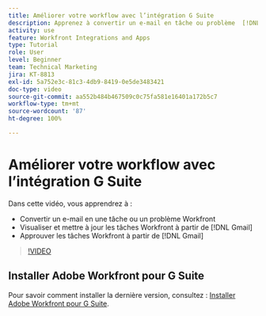 ```yaml
---
title: Améliorer votre workflow avec l’intégration G Suite
description: Apprenez à convertir un e-mail en tâche ou problème  [!DNL Workfront] , à afficher et mettre à jour les tâches  [!DNL Workfront]  à partir de Gmail et à approuver les tâches  [!DNL Workfront]  à partir de Gmail.
activity: use
feature: Workfront Integrations and Apps
type: Tutorial
role: User
level: Beginner
team: Technical Marketing
jira: KT-8813
exl-id: 5a752e3c-81c3-4db9-8419-0e5de3483421
doc-type: video
source-git-commit: aa552b484b467509c0c75fa581e16401a172b5c7
workflow-type: tm+mt
source-wordcount: '87'
ht-degree: 100%

---
```


# Améliorer votre workflow avec l’intégration G Suite

Dans cette vidéo, vous apprendrez à :

* Convertir un e-mail en une tâche ou un problème Workfront
* Visualiser et mettre à jour les tâches Workfront à partir de [!DNL Gmail]
* Approuver les tâches Workfront à partir de [!DNL Gmail]

>[!VIDEO](https://video.tv.adobe.com/v/335114/?quality=12&learn=on)

## Installer Adobe Workfront pour G Suite

Pour savoir comment installer la dernière version, consultez : [Installer Adobe Workfront pour G Suite](https://experienceleague.adobe.com/docs/workfront/using/adobe-workfront-integrations/workfront-for-g-suite/install-workfront-for-gsuite.html?lang=fr).

